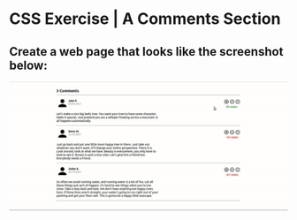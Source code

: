 # CSS Exercise | A Comments Section
## Create a web page that looks like the screenshot below:
![CSS Exercise - Preview](./design/preview2.gif) 
